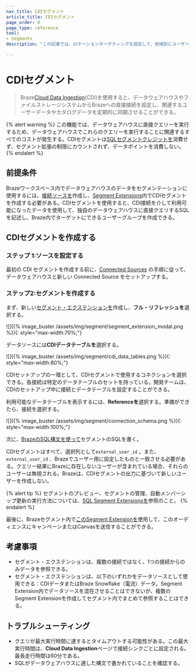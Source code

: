 ```yaml
---
nav_title: CDIセグメント
article_title: CDIセグメント
page_order: 0
page_type: reference
tool: 
- Segments
description: "この記事では、ロケーションターゲティングを設定して、地域別にユーザーをセグメント化する方法について説明します。"

---
```


# CDIセグメント

> Braze[Cloud Data Ingestion]({{site.baseurl}}/user_guide/data_and_analytics/cloud_ingestion/overview/)(CDI)を使用すると、データウェアハウスやファイルストレージシステムからBrazeへの直接接続を設定し、関連するユーザーデータやカタログデータを定期的に同期させることができる。

{% alert warning %}
この機能では、データウェアハウスに直接クエリーを実行するため、データウェアハウスでこれらのクエリーを実行することに関連するすべてのコストが発生する。CDIセグメントは[SQLセグメントクレジットを]({{site.baseurl}}/user_guide/engagement_tools/segments/sql_segments/#monitoring-your-sql-segments-usage)消費せず、セグメント拡張の制限にカウントされず、データポイントを消費しない。
{% endalert %}

## 前提条件

Brazeワークスペース内でデータウェアハウスのデータをセグメンテーションに使用するには、[接続ソースを]({{site.baseurl}}/user_guide/data_and_analytics/cloud_ingestion/connected_sources/)作成し、[Segment Extensions]({{site.baseurl}}/user_guide/engagement_tools/segments/segment_extension/)内でCDIセグメントを作成する必要がある。CDIセグメントを使用すると、CDI接続を介して利用可能になったデータを使用して、独自のデータウェアハウスに直接クエリするSQLを記述し、Braze内でターゲットにできるユーザーグループを作成できる。

## CDIセグメントを作成する

### ステップ 1:ソースを設定する

最初の CDI セグメントを作成する前に、[Connected Sources]({{site.baseurl}}/user_guide/data_and_analytics/cloud_ingestion/connected_sources/) の手順に従って、データウェアハウスと新しい Connected Source をセットアップする。

### ステップ2:セグメントを作成する

まず、新しい[セグメント・エクステンションを]({{site.baseurl}}/user_guide/engagement_tools/segments/segment_extension/)作成し、**フル・リフレッシュを**選択する。

![]({% image_buster /assets/img/segment/segment_extension_modal.png %}){: style="max-width:70%;"}

データソースには**CDIデータテーブルを**選択する。

![]({% image_buster /assets/img/segment/cdi_data_tables.png %}){: style="max-width:80%;"}

CDIセットアップの一環として、CDIセグメントで使用するコネクションを選択できる。各接続は特定のデータテーブルのセットを持っている。開発チームは、CDIのセットアップ中に接続とデータテーブルを設定することができる。

利用可能なデータテーブルを表示するには、**Referenceを**選択する。準備ができたら、接続を選択する。

![]({% image_buster /assets/img/segment/connection_schema.png %}){: style="max-width:100%;"}

次に、[BrazeのSQL構文を使って]({{site.baseurl}}/user_guide/engagement_tools/segments/sql_segments/#writing-sql)セグメントのSQLを書く。

CDIセグメントはすべて、選択列として`external_user_id` 。また、`external_user_id` 、Brazeでユーザー用に設定したものと一致させる必要がある。クエリー結果にBrazeに存在しないユーザーが含まれている場合、それらのユーザーは無視される。Brazeは、CDIセグメントの出力に基づいて新しいユーザーを作成しない。

{% alert tip %}
セグメントのプレビュー、セグメントの管理、自動メンバーシップ更新の実行方法については、[SQL Segment Extensionsを]({{site.baseurl}}/user_guide/engagement_tools/segments/sql_segments/)参照のこと。
{% endalert %}

最後に、Brazeセグメント内で[このSegment Extensionを]({{site.baseurl}}/user_guide/engagement_tools/segments/segment_extension/#step-5-use-your-extension-in-a-segment)使用して、このオーディエンスにキャンペーンまたはCanvasを送信することができる。

## 考慮事項

- セグメント・エクステンションは、複数の接続ではなく、1つの接続からのみデータを参照できる。    
- セグメント・エクステンションは、以下のいずれかをデータソースとして使用できる：CDIデータまたはBraze Snowflake（電流）データ。Segment Extension内でデータソースを混在させることはできないが、複数のSegment Extensionを作成してセグメント内でまとめて参照することはできる。

## トラブルシューティング

- クエリが最大実行時間に達するとタイムアウトする可能性がある。この最大実行時間は、**Cloud Data Ingestion**ページで接続シンクごとに設定される。最長走行時間は60分である。
- SQLがデータウェアハウスに適した構文で書かれていることを確認する。 
